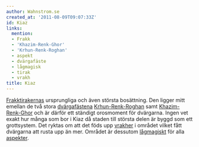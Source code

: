 ```yaml
---
author: Wahnstrom.se
created_at: '2011-08-09T09:07:33Z'
id: Kiaz
links:
  mention:
  - Frakk
  - 'Khazim-Renk-Ghor'
  - 'Krhun-Renk-Roghan'
  - aspekt
  - dvärgafäste
  - lågmagisk
  - tirak
  - vrakh
title: Kiaz
---
```


[Frakk][][tirakernas] ursprungliga och även största bosättning. Den ligger mitt emellan de två stora
[dvärgafästena][] [Krhun-Renk-Roghan] samt [Khazim-Renk-Ghor] och är därför ett ständigt orosmoment
för dvärgarna. Ingen vet exakt hur många som bor i Kiaz då staden till största delen är byggd som
ett grottsystem. Det ryktas om att det föds upp [vrakher] i området vilket fått dvärgarna att rusta
upp än mer. Området är dessutom [lågmagiskt] för alla [aspekter].

  [Frakk]: Frakk
  [tirakernas]: tirak
  [dvärgafästena]: dvärgafäste
  [Krhun-Renk-Roghan]: Krhun-Renk-Roghan
  [Khazim-Renk-Ghor]: Khazim-Renk-Ghor
  [vrakher]: vrakh
  [lågmagiskt]: lågmagisk
  [aspekter]: aspekt